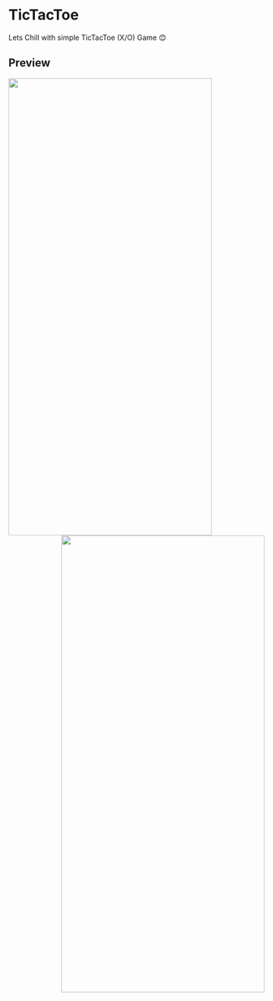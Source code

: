 # TicTacToe
Lets Chill with simple TicTacToe (X/O) Game 😊
## Preview
<img align="left" width="400px" height="900px" src="https://github.com/AhmedEl-Malky/TicTacToe/assets/130024306/cc86bc17-4e47-4314-a9e5-9164a6a3f8d7"/>
<img align="right" width="400px" height="900px" src="https://github.com/AhmedEl-Malky/TicTacToe/assets/130024306/cd732b08-4bc3-4aa5-98d9-e3b309120326"/>


